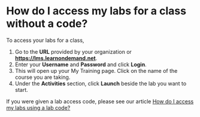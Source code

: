# How do I access my labs for a class without a code?

To access your labs for a class, 
1. Go to the **URL** provided by your organization or **https://lms.learnondemand.net**.
1. Enter your **Username** and **Password** and click **Login**. 
1. This will open up your My Training page. Click on the name of the course you are taking. 
1. Under the **Activities** section, click **Launch** beside the lab you want to start. 

If you were given a lab access code, please see our article [How do I access my labs using a lab code?](access-labs-for-class-using-lab-code-with-user-account.md)




